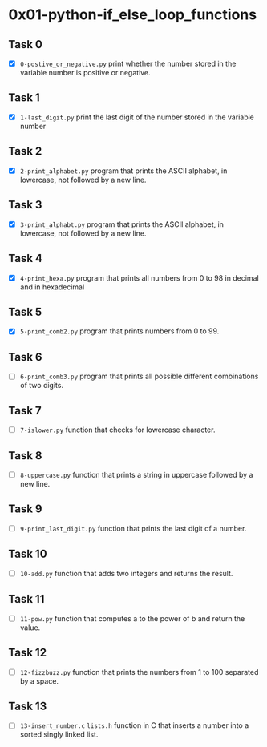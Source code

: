 # 0x01-python-if_else_loop_functions

## Task 0
- [x] `0-postive_or_negative.py` print whether the number stored in the variable number is positive or negative.

## Task 1
- [x] `1-last_digit.py` print the last digit of the number stored in the variable number

## Task 2
- [x] `2-print_alphabet.py` program that prints the ASCII alphabet, in lowercase, not followed by a new line.

## Task 3
- [x] `3-print_alphabt.py` program that prints the ASCII alphabet, in lowercase, not followed by a new line.

## Task 4
- [x] `4-print_hexa.py` program that prints all numbers from 0 to 98 in decimal and in hexadecimal 

## Task 5
- [x] `5-print_comb2.py` program that prints numbers from 0 to 99.

## Task 6
- [ ] `6-print_comb3.py` program that prints all possible different combinations of two digits.

## Task 7
- [ ] `7-islower.py` function that checks for lowercase character.

## Task 8
- [ ] `8-uppercase.py` function that prints a string in uppercase followed by a new line.

## Task 9
- [ ] `9-print_last_digit.py` function that prints the last digit of a number.

## Task 10
- [ ] `10-add.py` function that adds two integers and returns the result.

## Task 11
- [ ] `11-pow.py` function that computes a to the power of b and return the value.

## Task 12
- [ ] `12-fizzbuzz.py` function that prints the numbers from 1 to 100 separated by a space.

## Task 13
- [ ] `13-insert_number.c` `lists.h` function in C that inserts a number into a sorted singly linked list.
